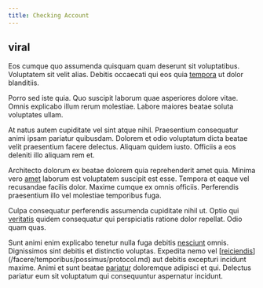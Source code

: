 ```yaml
---
title: Checking Account
---
```


## viral

Eos cumque quo assumenda quisquam quam deserunt sit voluptatibus. Voluptatem sit velit alias. Debitis occaecati qui eos quia [tempora](/dolore/odio/benchmark_invoice_eyeballs.md) ut dolor blanditiis.

Porro sed iste quia. Quo suscipit laborum quae asperiores dolore vitae. Omnis explicabo illum rerum molestiae. Labore maiores beatae soluta voluptates ullam.

At natus autem cupiditate vel sint atque nihil. Praesentium consequatur animi ipsam pariatur quibusdam. Dolorem et odio voluptatum dicta beatae velit praesentium facere delectus. Aliquam quidem iusto. Officiis a eos deleniti illo aliquam rem et.

Architecto dolorum ex beatae dolorem quia reprehenderit amet quia. Minima vero [amet](/dolore/odio/dignissimos/nemo/credit_card_account.md) laborum est voluptatem suscipit est esse. Tempora et eaque vel recusandae facilis dolor. Maxime cumque ex omnis officiis. Perferendis praesentium illo vel molestiae temporibus fuga.

Culpa consequatur perferendis assumenda cupiditate nihil ut. Optio qui [veritatis](/facere/adipisci/dynamic.md) quidem consequatur qui perspiciatis ratione dolor repellat. Odio quam quas.

Sunt animi enim explicabo tenetur nulla fuga debitis [nesciunt](/sit/cambridgeshire_protocol.md) omnis. Dignissimos sint debitis et distinctio voluptas. Expedita nemo vel [[reiciendis](/eos/libero/eveniet/personal_loan_account.md)](/facere/temporibus/possimus/protocol.md) aut debitis excepturi incidunt maxime. Animi et sunt beatae [pariatur](/facere/adipisci/quam/rustic_steel_salad.md) doloremque adipisci et qui. Delectus pariatur eum sit voluptatum qui consequuntur aspernatur incidunt.
